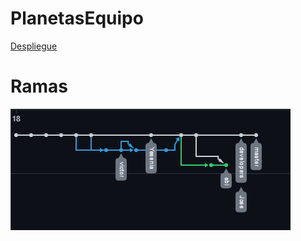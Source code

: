 # PlanetasEquipo
[Despliegue](https://yeseniaquejada.github.io/PlanetasEquipo/)
<br>
# Ramas
![Ramas](ramas.PNG)
